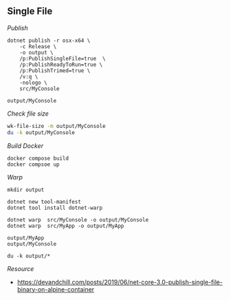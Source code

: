 ## Single File

*Publish*

```
dotnet publish -r osx-x64 \
    -c Release \
    -o output \
    /p:PublishSingleFile=true  \
    /p:PublishReadyToRun=true \
    /p:PublishTrimed=true \
    /v:q \
    -nologo \
    src/MyConsole

output/MyConsole
```

*Check file size*

```bash
wk-file-size -m output/MyConsole
du -k output/MyConsole
```

*Build Docker*

```
docker compose build
docker compsoe up
```

*Warp*

```
mkdir output

dotnet new tool-manifest
dotnet tool install dotnet-warp

dotnet warp  src/MyConsole -o output/MyConsole
dotnet warp  src/MyApp -o output/MyApp

output/MyApp
output/MyConsole

du -k output/*
```

*Resource*

- https://devandchill.com/posts/2019/06/net-core-3.0-publish-single-file-binary-on-alpine-container